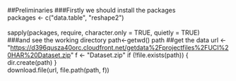 ##Preliminaries
###Firstly we should install the packages
<br>packages <- c("data.table", "reshape2")</br>
<br>sapply(packages, require, character.only = TRUE, quietly = TRUE)</br>
###and see the working directory
path<-getwd()
path
##get the data
url <- "https://d396qusza40orc.cloudfront.net/getdata%2Fprojectfiles%2FUCI%20HAR%20Dataset.zip"
f <- "Dataset.zip"
if (!file.exists(path)) {
  dir.create(path)
    }  
download.file(url, file.path(path, f))
